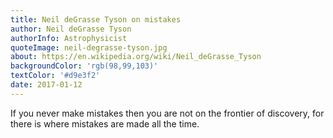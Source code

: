 ```yaml
---
title: Neil deGrasse Tyson on mistakes
author: Neil deGrasse Tyson
authorInfo: Astrophysicist
quoteImage: neil-degrasse-tyson.jpg
about: https://en.wikipedia.org/wiki/Neil_deGrasse_Tyson
backgroundColor: 'rgb(98,99,103)'
textColor: '#d9e3f2'
date: 2017-01-12
---
```


If you never make mistakes then you are not on the frontier of discovery, for there is where mistakes are made all the time.